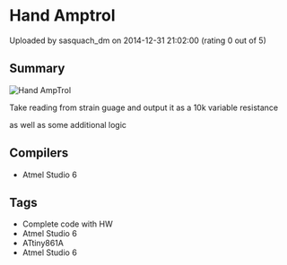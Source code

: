 # Hand Amptrol

Uploaded by sasquach_dm on 2014-12-31 21:02:00 (rating 0 out of 5)

## Summary

![Hand AmpTrol](https://www.avrfreaks.net/sites/default/files/20140923_224246.jpg)


Take reading from strain guage and output it as a 10k variable resistance


as well as some additional logic

## Compilers

- Atmel Studio 6

## Tags

- Complete code with HW
- Atmel Studio 6
- ATtiny861A
- Atmel Studio 6
